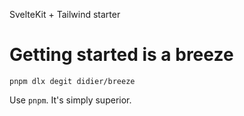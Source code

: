 SvelteKit + Tailwind starter

# Getting started is a breeze

`pnpm dlx degit didier/breeze`

Use `pnpm`. It's simply superior.
